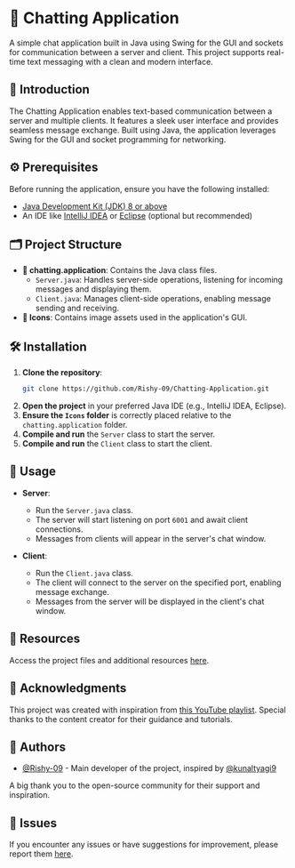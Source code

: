 # 💬 Chatting Application

A simple chat application built in Java using Swing for the GUI and sockets for communication between a server and client. This project supports real-time text messaging with a clean and modern interface.

## 📖 Introduction

The Chatting Application enables text-based communication between a server and multiple clients. It features a sleek user interface and provides seamless message exchange. Built using Java, the application leverages Swing for the GUI and socket programming for networking.

## ⚙️ Prerequisites

Before running the application, ensure you have the following installed:

- [Java Development Kit (JDK) 8 or above](https://www.oracle.com/java/technologies/javase-downloads.html)
- An IDE like [IntelliJ IDEA](https://www.jetbrains.com/idea/) or [Eclipse](https://www.eclipse.org/downloads/) (optional but recommended)

## 🗂 Project Structure

- **📁 chatting.application**: Contains the Java class files.
    - `Server.java`: Handles server-side operations, listening for incoming messages and displaying them.
    - `Client.java`: Manages client-side operations, enabling message sending and receiving.
- **📁 Icons**: Contains image assets used in the application's GUI.

## 🛠️ Installation

1. **Clone the repository**:
    ```bash
    git clone https://github.com/Rishy-09/Chatting-Application.git
    ```
2. **Open the project** in your preferred Java IDE (e.g., IntelliJ IDEA, Eclipse).
3. **Ensure the `Icons` folder** is correctly placed relative to the `chatting.application` folder.
4. **Compile and run** the `Server` class to start the server.
5. **Compile and run** the `Client` class to start the client.

## 🚀 Usage

- **Server**:
    - Run the `Server.java` class.
    - The server will start listening on port `6001` and await client connections.
    - Messages from clients will appear in the server's chat window.

- **Client**:
    - Run the `Client.java` class.
    - The client will connect to the server on the specified port, enabling message exchange.
    - Messages from the server will be displayed in the client's chat window.

## 📂 Resources

Access the project files and additional resources [here](https://drive.google.com/drive/folders/1o9dr6IlfB_cmdeV9TftImbqMGTZ4qbw6).

## 🙏 Acknowledgments

This project was created with inspiration from [this YouTube playlist](https://www.youtube.com/watch?v=st7qtH8ysCo&list=PL_6klLfS1WqHi_BmbXmAtpNYrptAOC7mb&index=1&t=0s). Special thanks to the content creator for their guidance and tutorials.

## 👥 Authors

- [@Rishy-09](https://github.com/Rishy-09) - Main developer of the project, inspired by [@kunaltyagi9](https://github.com/kunaltyagi9)

A big thank you to the open-source community for their support and inspiration.

## 🐞 Issues

If you encounter any issues or have suggestions for improvement, please report them [here](https://github.com/Rishy-09/Chatting-Application/issues).

 
